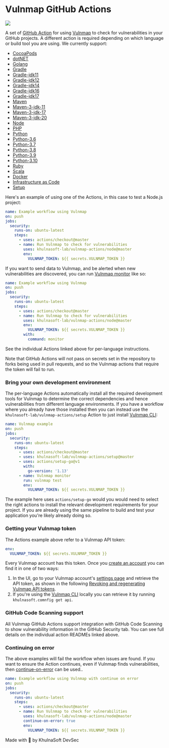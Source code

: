 # Vulnmap GitHub Actions

![](https://github.com/khulnasoft-lab/vulnmap-actions/workflows/Generate%20Vulnmap%20GitHub%20Actions/badge.svg)

A set of [GitHub Action](https://github.com/features/actions) for using [Vulnmap](https://khulnasoft.com/VulnmapGH) to check for
vulnerabilities in your GitHub projects. A different action is required depending on which language or build tool
you are using. We currently support:


- [CocoaPods](cocoapods)
- [dotNET](dotnet)
- [Golang](golang)
- [Gradle](gradle)
- [Gradle-jdk11](gradle-jdk11)
- [Gradle-jdk12](gradle-jdk12)
- [Gradle-jdk14](gradle-jdk14)
- [Gradle-jdk16](gradle-jdk16)
- [Gradle-jdk17](gradle-jdk17)
- [Maven](maven)
- [Maven-3-jdk-11](maven-3-jdk-11)
- [Maven-3-jdk-17](maven-3-jdk-17)
- [Maven-3-jdk-20](maven-3-jdk-20)
- [Node](node)
- [PHP](php)
- [Python](python)
- [Python-3.6](python-3.6)
- [Python-3.7](python-3.7)
- [Python-3.8](python-3.8)
- [Python-3.9](python-3.9)
- [Python-3.10](python-3.10)
- [Ruby](ruby)
- [Scala](scala)
- [Docker](docker)
- [Infrastructure as Code](iac)
- [Setup](setup)

Here's an example of using one of the Actions, in this case to test a Node.js project:

```yaml
name: Example workflow using Vulnmap
on: push
jobs:
  security:
    runs-on: ubuntu-latest
    steps:
      - uses: actions/checkout@master
      - name: Run Vulnmap to check for vulnerabilities
        uses: khulnasoft-lab/vulnmap-actions/node@master
        env:
          VULNMAP_TOKEN: ${{ secrets.VULNMAP_TOKEN }}
```

If you want to send data to Vulnmap, and be alerted when new vulnerabilities are discovered, you can run [Vulnmap monitor](https://support.khulnasoft.com/hc/en-us/articles/360000920818-What-is-the-difference-between-vulnmap-test-protect-and-monitor-) like so:

```yaml
name: Example workflow using Vulnmap
on: push
jobs:
  security:
    runs-on: ubuntu-latest
    steps:
      - uses: actions/checkout@master
      - name: Run Vulnmap to check for vulnerabilities
        uses: khulnasoft-lab/vulnmap-actions/node@master
        env:
          VULNMAP_TOKEN: ${{ secrets.VULNMAP_TOKEN }}
        with:
          command: monitor
```

See the individual Actions linked above for per-language instructions.

Note that GitHub Actions will not pass on secrets set in the repository to forks being used in pull requests, and so the Vulnmap actions that require the token will fail to run.

### Bring your own development environment

The per-language Actions automatically install all the required development tools for Vulnmap to determine the correct dependencies and hence vulnerabilities from different language environments. If you have a workflow where you already have those installed then you can instead use the `khulnasoft-lab/vulnmap-actions/setup` Action to just install [Vulnmap CLI][cli-gh]:

```yaml
name: Vulnmap example
on: push
jobs:
  security:
    runs-on: ubuntu-latest
    steps:
      - uses: actions/checkout@master
      - uses: khulnasoft-lab/vulnmap-actions/setup@master
      - uses: actions/setup-go@v1
        with:
          go-version: '1.13'
      - name: Vulnmap monitor
        run: vulnmap test
        env:
          VULNMAP_TOKEN: ${{ secrets.VULNMAP_TOKEN }}
```

The example here uses `actions/setup-go` would you would need to select the right actions to install the relevant development requirements for your project. If you are already using the same pipeline to build and test your application you're likely already doing so.

### Getting your Vulnmap token

The Actions example above refer to a Vulnmap API token:

```yaml
env:
  VULNMAP_TOKEN: ${{ secrets.VULNMAP_TOKEN }}
```

Every Vulnmap account has this token. Once you [create an account](https://khulnasoft.com/SignUpGH) you can find it in one of two ways:

1. In the UI, go to your Vulnmap account's [settings page](https://app.khulnasoft.com/account) and retrieve the API token, as shown in the following [Revoking and regenerating Vulnmap API tokens](https://support.khulnasoft.com/hc/en-us/articles/360004008278-Revoking-and-regenerating-Vulnmap-API-tokens).
2. If you're using the [Vulnmap CLI](https://support.khulnasoft.com/hc/en-us/articles/360003812458-Getting-started-with-the-CLI) locally you can retrieve it by running `khulnasoft.comnfig get api`.

### GitHub Code Scanning support

All Vulnmap GitHub Actions support integration with GitHub Code Scanning to show vulnerability information in the GitHub Security tab. You can see full details on the individual action READMEs linked above.



### Continuing on error

The above examples will fail the workflow when issues are found. If you want to ensure the Action continues, even if Vulnmap finds vulnerabilities, then [continue-on-error](https://docs.github.com/en/actions/reference/workflow-syntax-for-github-actions#jobsjob_idstepscontinue-on-error) can be used..

```yaml
name: Example workflow using Vulnmap with continue on error
on: push
jobs:
  security:
    runs-on: ubuntu-latest
    steps:
      - uses: actions/checkout@master
      - name: Run Vulnmap to check for vulnerabilities
        uses: khulnasoft-lab/vulnmap-actions/node@master
        continue-on-error: true
        env:
          VULNMAP_TOKEN: ${{ secrets.VULNMAP_TOKEN }}
```

Made with 💜 by KhulnaSoft DevSec

[cli-gh]: https://github.com/khulnasoft-lab/vulnmap 'Vulnmap CLI'
[cli-ref]: https://docs.khulnasoft.com/vulnmap-cli/cli-reference 'Vulnmap CLI Reference documentation'
